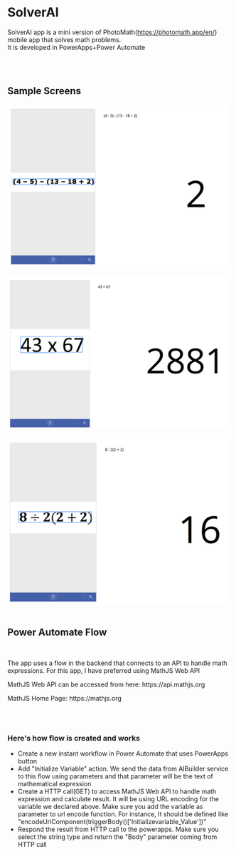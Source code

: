 # SolverAI
SolverAI app is a mini version of PhotoMath(https://photomath.app/en/) mobile app that solves math problems. 
<br/>It is developed in PowerApps+Power Automate

<br/>
<br/>
<h2>Sample Screens</h2>
<img src="https://raw.githubusercontent.com/iberpoint/SolverAI-App/master/ScreenShot.png" width=500 />
<br/><br/>
<img src="https://raw.githubusercontent.com/iberpoint/SolverAI-App/master/ScreenShot-2.png" width=500 />
<br/><br/>
<img src="https://raw.githubusercontent.com/iberpoint/SolverAI-App/master/ScreenShot-3.png" width=500 />
<br/><br/>

<h2>Power Automate Flow</h2>
<br><p>The app uses a flow in the backend that connects to an API to handle math expressions. For this app, I have preferred using MathJS Web API</p>
<p>MathJS Web API can be accessed from here: https://api.mathjs.org </p>
<p>MathJS Home Page: https://mathjs.org </p>

<br/><br/>

<h3>Here's how flow is created and works</h3>
<ul>
  <li>Create a new instant workflow in Power Automate that uses PowerApps button</li>
  <li>Add "Initialize Variable" action. We send the data from AIBuilder service to this flow using parameters and that parameter will be the text of mathematical expression</li>
  <li>Create a HTTP call(GET) to access MathJS Web API to handle math expression and calculate result. It will be using URL encoding for the variable we declared above. Make sure you add the variable as parameter to url encode function. For instance, It should be defined like "encodeUriComponent(triggerBody()['Initializevariable_Value'])" </li>
  <li>Respond the result from HTTP call to the powerapps. Make sure you select the string type and return the "Body" parameter coming from HTTP call</li>
</ul>
